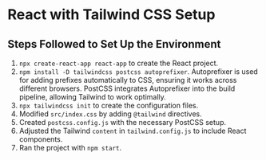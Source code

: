 # React with Tailwind CSS Setup

## Steps Followed to Set Up the Environment

1. `npx create-react-app react-app` to create the React project.
2. `npm install -D tailwindcss postcss autoprefixer`. Autoprefixer is used for adding prefixes automatically to CSS, ensuring it works across different browsers. PostCSS integrates Autoprefixer into the build pipeline, allowing Tailwind to work optimally.
3. `npx tailwindcss init` to create the configuration files.
4. Modified `src/index.css` by adding `@tailwind` directives.
5. Created `postcss.config.js` with the necessary PostCSS setup.
6. Adjusted the Tailwind `content` in `tailwind.config.js` to include React components.
7. Ran the project with `npm start`.
